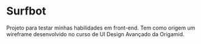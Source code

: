 # Surfbot
Projeto para testar minhas habilidades em front-end. Tem como origem um wireframe desenvolvido no curso de UI Design Avançado da Origamid.
